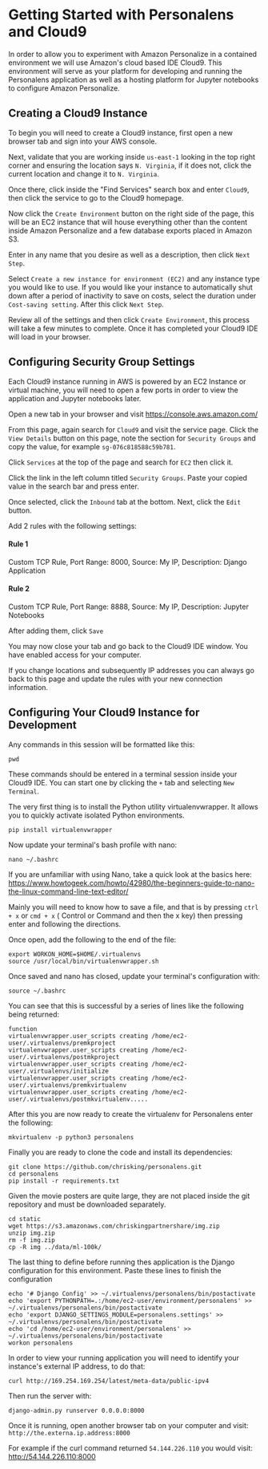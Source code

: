 # Getting Started with Personalens and Cloud9

In order to allow you to experiment with Amazon Personalize in a contained
environment we will use Amazon's cloud based IDE Cloud9. This environment
will serve as your platform for developing and running the Personalens application
as well as a hosting platform for Jupyter notebooks to configure Amazon Personalize.

## Creating a Cloud9 Instance

To begin you will need to create a Cloud9 instance, first open a new browser tab and sign
into your AWS console. 

Next, validate that you are working inside `us-east-1` looking in the top right corner and ensuring the location says
`N. Virginia`, if it does not, click the current location and change it to `N. Virginia`.

Once there, click inside the "Find Services" search box and enter `Cloud9`, then click the service to go to the Cloud9 homepage.

Now click the `Create Environment` button on the right side of the page, this will be an EC2 instance that will house everything other than the content
inside Amazon Personalize and a few database exports placed in Amazon S3.

Enter in any name that you desire as well as a description, then click `Next Step`.

Select `Create a new instance for environment (EC2)` and any instance type you would like to use. If you would like your instance to automatically shut down after a period of 
inactivity to save on costs, select the duration under `Cost-saving setting`. After this click `Next Step`.

Review all of the settings and then click `Create Environment`, this process will take a few minutes to complete. Once it has completed your Cloud9 IDE will load in your browser.

## Configuring Security Group Settings

Each Cloud9 instance running in AWS is powered by an EC2 Instance or virtual machine, you will need to open a few ports in order to view the application
and Jupyter notebooks later.

Open a new tab in your browser and visit https://console.aws.amazon.com/

From this page, again search for `Cloud9` and visit the service page. Click the `View Details` button on this page, note the section for `Security Groups` and
copy the value, for example `sg-076c818588c59b781`.

Click `Services` at the top of the page and search for `EC2` then click it. 

Click the link in the left column titled `Security Groups`. Paste your copied value in the search bar and press enter.

Once selected, click the `Inbound` tab at the bottom. Next, click the `Edit` button.

Add 2 rules with the following settings:

#### Rule 1

Custom TCP Rule, Port Range: 8000, Source: My IP, Description: Django Application

#### Rule 2

Custom TCP Rule, Port Range: 8888, Source: My IP, Description: Jupyter Notebooks

After adding them, click `Save`

You may now close your tab and go back to the Cloud9 IDE window. You have enabled access for your computer. 

If you change locations and subsequently IP addresses you can always go back to this page and update the rules with your new
connection information.


## Configuring Your Cloud9 Instance for Development

Any commands in this session will be formatted like this:

```
pwd
```

These commands should be entered in a terminal session inside your Cloud9 IDE. You can start one by clicking the `+` tab and selecting `New Terminal`.

The very first thing is to install the Python utility virtualenvwrapper. It allows you to quickly activate isolated Python environments.

```
pip install virtualenvwrapper
```

Now update your terminal's bash profile with nano:

```
nano ~/.bashrc
```

If you are unfamiliar with using Nano, take a quick look at the basics here: https://www.howtogeek.com/howto/42980/the-beginners-guide-to-nano-the-linux-command-line-text-editor/

Mainly you will need to know how to save a file, and that is by pressing `ctrl + x` or `cmd + x` ( Control or Command and then the x key) then pressing enter and following the directions.

Once open, add the following to the end of the file:

```
export WORKON_HOME=$HOME/.virtualenvs
source /usr/local/bin/virtualenvwrapper.sh
```

Once saved and nano has closed, update your terminal's configuration with:

```
source ~/.bashrc
```

You can see that this is successful by a series of lines like the following being returned:

```
function
virtualenvwrapper.user_scripts creating /home/ec2-user/.virtualenvs/premkproject
virtualenvwrapper.user_scripts creating /home/ec2-user/.virtualenvs/postmkproject
virtualenvwrapper.user_scripts creating /home/ec2-user/.virtualenvs/initialize
virtualenvwrapper.user_scripts creating /home/ec2-user/.virtualenvs/premkvirtualenv
virtualenvwrapper.user_scripts creating /home/ec2-user/.virtualenvs/postmkvirtualenv.....
```

After this you are now ready to create the virtualenv for Personalens enter the following:

```
mkvirtualenv -p python3 personalens
```

Finally you are ready to clone the code and install its dependencies:

```
git clone https://github.com/chrisking/personalens.git
cd personalens
pip install -r requirements.txt
```

Given the movie posters are quite large, they are not placed inside the git repository and must be downloaded separately.

```
cd static
wget https://s3.amazonaws.com/chriskingpartnershare/img.zip
unzip img.zip
rm -f img.zip
cp -R img ../data/ml-100k/ 
```

The last thing to define before running thes application is the Django configuration for this environment. Paste these lines to finish the configuration


```
echo '# Django Config' >> ~/.virtualenvs/personalens/bin/postactivate
echo 'export PYTHONPATH=.:/home/ec2-user/environment/personalens' >> ~/.virtualenvs/personalens/bin/postactivate
echo 'export DJANGO_SETTINGS_MODULE=personalens.settings' >> ~/.virtualenvs/personalens/bin/postactivate
echo 'cd /home/ec2-user/environment/personalens' >> ~/.virtualenvs/personalens/bin/postactivate
workon personalens
```

In order to view your running application you will need to identify your instance's external IP address, to do that:

```
curl http://169.254.169.254/latest/meta-data/public-ipv4
```

Then run the server with:

```
django-admin.py runserver 0.0.0.0:8000
```

Once it is running, open another browser tab on your computer and visit: `http://the.externa.ip.address:8000`

For example if the curl command returned `54.144.226.110` you would visit: http://54.144.226.110:8000


